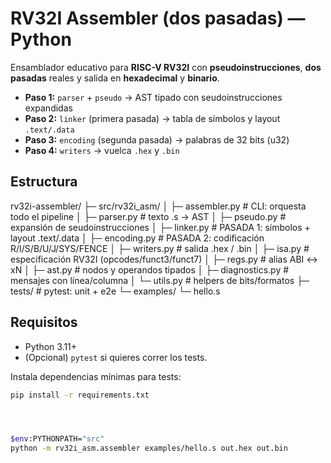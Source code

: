 # RV32I Assembler (dos pasadas) — Python

Ensamblador educativo para **RISC-V RV32I** con **pseudoinstrucciones**, **dos pasadas** reales y salida en **hexadecimal** y **binario**.

- **Paso 1:** `parser` + `pseudo` → AST tipado con seudoinstrucciones expandidas
- **Paso 2:** `linker` (primera pasada) → tabla de símbolos y layout `.text/.data`
- **Paso 3:** `encoding` (segunda pasada) → palabras de 32 bits (u32)
- **Paso 4:** `writers` → vuelca `.hex` y `.bin`

## Estructura

rv32i-assembler/
├─ src/rv32i_asm/
│ ├─ assembler.py # CLI: orquesta todo el pipeline
│ ├─ parser.py # texto .s → AST
│ ├─ pseudo.py # expansión de seudoinstrucciones
│ ├─ linker.py # PASADA 1: símbolos + layout .text/.data
│ ├─ encoding.py # PASADA 2: codificación R/I/S/B/U/J/SYS/FENCE
│ ├─ writers.py # salida .hex / .bin
│ ├─ isa.py # especificación RV32I (opcodes/funct3/funct7)
│ ├─ regs.py # alias ABI ↔ xN
│ ├─ ast.py # nodos y operandos tipados
│ ├─ diagnostics.py # mensajes con línea/columna
│ └─ utils.py # helpers de bits/formatos
├─ tests/ # pytest: unit + e2e
└─ examples/
└─ hello.s


## Requisitos

- Python 3.11+
- (Opcional) `pytest` si quieres correr los tests.

Instala dependencias mínimas para tests:
```bash
pip install -r requirements.txt




$env:PYTHONPATH="src"
python -m rv32i_asm.assembler examples/hello.s out.hex out.bin